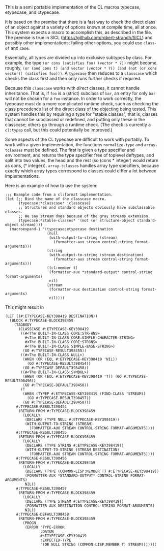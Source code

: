 This is a semi portable implementation of the CL macros typecase, etypecase, and ctypecase.

It is based on the premise that there is a fast way to check the direct class of an object against a variety of options known at compile time, all at once. This system expects a macro to accomplish this, as described in the file. The premise is true in SICL (https://github.com/robert-strandh/SICL) and possibly other implementations; failing other options, you could use `class-of` and `case`.

Essentially, all types are divided up into exclusive subtypes by class. For example, the type `(or cons (satisfies foo) (vector * 7))` might become, roughly, `(or (and cons t) (and vector (vector * 7)) (and (not (or cons vector)) (satisfies foo)))`. A `typecase` then reduces to a `classcase` which checks the class first and then only runs further checks if required.

Because this `classcase` works with _direct_ classes, it cannot handle inheritance. That is, if `foo` is a (strict) subclass of `bar`, an entry for only `bar` will not be chosen for a `foo` instance. In order to work correctly, the tyepcase must do a more complicated runtime check, such as checking the class precedence list of the direct class of the objecting being tested. This system handles this by requiring a type for "stable classes", that is, classes that cannot be subclassed or redefined, and putting only these in the classcase; others go through a runtime check. (The check is currently a `cl:typep` call, but this could potentially be improved.)

Some aspects of the CL typecase are difficult to work with portably. To work with a given implementation, the functions `normalize-type` and `array-tclasses` must be defined. The first is given a type specifier and environment, and returns the type specifier free of toplevel deftypes, and split into two values, the head and the rest (so (cons * integer) would return as cons, (* integer)). `array-tclasses` handles array type specifiers, because exactly which array types correspond to classes could differ a lot between implementations.

Here is an example of how to use the system:

```
;;; Example code from a cl:format implementation.
(let (;; Bind the name of the classcase macro.
      (typecase:*classcase* 'classcase)
      ;; Structures and standard objects obviously have subclassable classes.
      ;; We say stream does because of the gray streams extension.
      (typecase:*stable-classes* '(not (or structure-object standard-object stream))))
  (macroexpand-1 '(typecase:etypecase destination
                   (null
                    (with-output-to-string (stream)
                      (formatter-aux stream control-string format-arguments)))
                   (string
                    (with-output-to-string (stream destination)
                      (formatter-aux stream control-string format-arguments)))
                   ((cl:member t)
                    (formatter-aux *standard-output* control-string format-arguments)
                    nil)
                   (stream
                    (formatter-aux destination control-string format-arguments)
                    nil))))
```

This might result in

```
(LET ((#:ETYPECASE-KEY398419 DESTINATION))
  (BLOCK #:TYPECASE-BLOCK398459
    (TAGBODY
      (CLASSCASE #:ETYPECASE-KEY398419
       ((#<The BUILT-IN-CLASS CORE:STR-WNS>
         #<The BUILT-IN-CLASS CORE:SIMPLE-CHARACTER-STRING>
         #<The BUILT-IN-CLASS CORE:STR8NS>
         #<The BUILT-IN-CLASS SIMPLE-BASE-STRING>)
        (GO #:TYPECASE-RESULT398455))
       ((#<The BUILT-IN-CLASS NULL>)
        (WHEN (OR (EQL #:ETYPECASE-KEY398419 'NIL))
          (GO #:TYPECASE-RESULT398454))
        (GO #:TYPECASE-DEFAULT398458))
       ((#<The BUILT-IN-CLASS SYMBOL>)
        (WHEN (OR (EQL #:ETYPECASE-KEY398419 'T)) (GO #:TYPECASE-RESULT398456))
        (GO #:TYPECASE-DEFAULT398458))
       (T
        (WHEN (TYPEP #:ETYPECASE-KEY398419 (FIND-CLASS 'STREAM))
          (GO #:TYPECASE-RESULT398457))
        (GO #:TYPECASE-DEFAULT398458)))
     #:TYPECASE-RESULT398454
      (RETURN-FROM #:TYPECASE-BLOCK398459
        (LOCALLY
         (DECLARE (TYPE NULL #:ETYPECASE-KEY398419))
         (WITH-OUTPUT-TO-STRING (STREAM)
           (FORMATTER-AUX STREAM CONTROL-STRING FORMAT-ARGUMENTS))))
     #:TYPECASE-RESULT398455
      (RETURN-FROM #:TYPECASE-BLOCK398459
        (LOCALLY
         (DECLARE (TYPE STRING #:ETYPECASE-KEY398419))
         (WITH-OUTPUT-TO-STRING (STREAM DESTINATION)
           (FORMATTER-AUX STREAM CONTROL-STRING FORMAT-ARGUMENTS))))
     #:TYPECASE-RESULT398456
      (RETURN-FROM #:TYPECASE-BLOCK398459
        (LOCALLY
         (DECLARE (TYPE (COMMON-LISP:MEMBER T) #:ETYPECASE-KEY398419))
         (FORMATTER-AUX *STANDARD-OUTPUT* CONTROL-STRING FORMAT-ARGUMENTS)
         NIL))
     #:TYPECASE-RESULT398457
      (RETURN-FROM #:TYPECASE-BLOCK398459
        (LOCALLY
         (DECLARE (TYPE STREAM #:ETYPECASE-KEY398419))
         (FORMATTER-AUX DESTINATION CONTROL-STRING FORMAT-ARGUMENTS)
         NIL))
     #:TYPECASE-DEFAULT398458
      (RETURN-FROM #:TYPECASE-BLOCK398459
        (PROGN
         (ERROR 'TYPE-ERROR
                :DATUM
                #:ETYPECASE-KEY398419
                :EXPECTED-TYPE
                '(OR NULL STRING (COMMON-LISP:MEMBER T) STREAM)))))))
```
